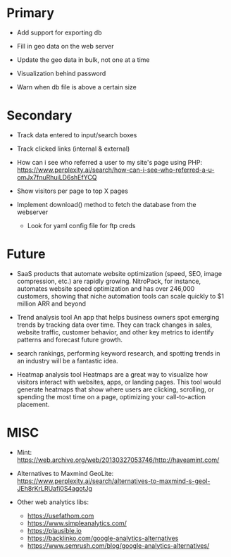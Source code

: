 # Primary
- Add support for exporting db

- Fill in geo data on the web server

- Update the geo data in bulk, not one at a time

- Visualization behind password

- Warn when db file is above a certain size


# Secondary

- Track data entered to input/search boxes 

- Track clicked links (internal & external)

- How can i see who referred a user to my site's page using PHP: https://www.perplexity.ai/search/how-can-i-see-who-referred-a-u-omJx7fnuRhuiLD6shEfYCQ

- Show visitors per page to top X pages

- Implement download() method to fetch the database from the webserver
    - Look for yaml config file for ftp creds


# Future

- SaaS products that automate website optimization (speed, SEO, image compression, etc.) are rapidly growing. NitroPack, for instance, automates website speed optimization and has over 246,000 customers, showing that niche automation tools can scale quickly to $1 million ARR and beyond

- Trend analysis tool
An app that helps business owners spot emerging trends by tracking data over time. They can track changes in sales, website traffic, customer behavior, and other key metrics to identify patterns and forecast future growth.

- search rankings, performing keyword research, and spotting trends in an industry will be a fantastic idea.

- Heatmap analysis tool
Heatmaps are a great way to visualize how visitors interact with websites, apps, or landing pages. This tool would generate heatmaps that show where users are clicking, scrolling, or spending the most time on a page, optimizing your call-to-action placement.


# MISC
- Mint: https://web.archive.org/web/20130327053746/http://haveamint.com/

- Alternatives to Maxmind GeoLite: https://www.perplexity.ai/search/alternatives-to-maxmind-s-geol-JEh8rKrLRUafi0S4agotJg

- Other web analytics libs:
    - https://usefathom.com
    - https://www.simpleanalytics.com/
    - https://plausible.io
    - https://backlinko.com/google-analytics-alternatives
    - https://www.semrush.com/blog/google-analytics-alternatives/